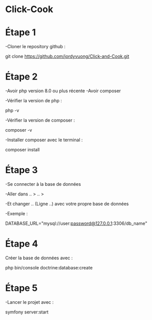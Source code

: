 # Click-Cook

# Étape 1
-Cloner le repository github :

git clone https://github.com/jordyvuong/Click-and-Cook.git

# Étape 2
-Avoir php version 8.0 ou plus récente
-Avoir composer

-Vérifier la version de php :

php -v

-Vérifier la version de composer :

composer -v

-Installer composer avec le terminal :

composer install

# Étape 3
-Se connecter à la base de données

-Aller dans .. > .. >

-Et changer .. (Ligne ..) avec votre propre base de données

-Exemple :

DATABASE_URL="mysql://user:password@127.0.0.1:3306/db_name"

# Étape 4 
Créer la base de données avec :

php bin/console doctrine:database:create

# Étape 5
-Lancer le projet avec :

symfony server:start
